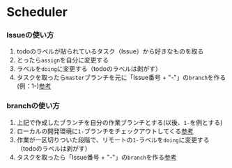 # Scheduler

### Issueの使い方
1. todoのラベルが貼られているタスク（Issue）から好きなものを取る
1. とったら`assign`を自分に変更する
1. ラベルを`doing`に変更する（todoのラベルは剥がす）
1. タスクを取ったら`master`ブランチを元に「Issue番号 + "-"」の`branch`を作る(例：1-)[参考](https://qiita.com/sue738/items/7b979c554a03441901c6)

### branchの使い方
1. 上記で作成したブランチを自分の作業ブランチとする(以後、`1-`を例とする)
1. ローカルの開発環境に`1-`ブランチをチェックアウトしてくる[参考](https://qiita.com/naoki85/items/c7660d70347e9e70b201)
1. 作業が一区切りついた段階で、リモートの`1-`ラベルを`doing`に変更する（todoのラベルは剥がす）
1. タスクを取ったら「Issue番号 + "-"」の`branch`を作る[参考](https://qiita.com/sue738/items/7b979c554a03441901c6)
